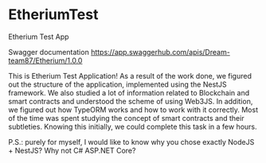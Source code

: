 # EtheriumTest
Etherium Test App

Swagger documentation
https://app.swaggerhub.com/apis/Dream-team87/Etherium/1.0.0

This is Etherium Test Application!
As a result of the work done, we figured out the structure of the application, implemented using the NestJS framework. We also studied a lot of information related to Blockchain and smart contracts and understood the scheme of using Web3JS.
In addition, we figured out how TypeORM works and how to work with it correctly.
Most of the time was spent studying the concept of smart contracts and their subtleties.
Knowing this initially, we could complete this task in a few hours.

P.S.: purely for myself, I would like to know why you chose exactly
NodeJS + NestJS? Why not C# ASP.NET Core?
